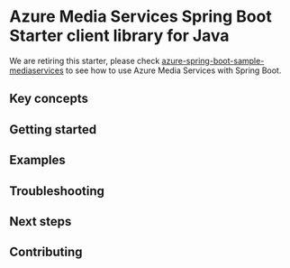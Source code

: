 # Azure Media Services Spring Boot Starter client library for Java

We are retiring this starter, please check [azure-spring-boot-sample-mediaservices](https://github.com/Azure/azure-sdk-for-java/blob/master/sdk/spring/azure-spring-boot-samples/azure-spring-boot-sample-mediaservices/README.md) to see how to use Azure Media Services with Spring Boot. 

## Key concepts
## Getting started
## Examples
## Troubleshooting
## Next steps
## Contributing
